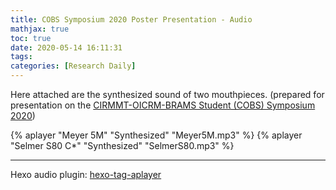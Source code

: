 ```yaml
---
title: COBS Symposium 2020 Poster Presentation - Audio
mathjax: true
toc: true
date: 2020-05-14 16:11:31
tags: 
categories: [Research Daily]
---
```


Here attached are the synthesized sound of two mouthpieces. (prepared for presentation on the [CIRMMT-OICRM-BRAMS Student (COBS) Symposium 2020](https://www.cirmmt.org/activities/general-assembly))
<!--more-->
{% aplayer "Meyer 5M" "Synthesized" "Meyer5M.mp3" %}
{% aplayer "Selmer S80 C*" "Synthesized" "SelmerS80.mp3" %}


------
Hexo audio plugin: [hexo-tag-aplayer](https://github.com/MoePlayer/hexo-tag-aplayer)


